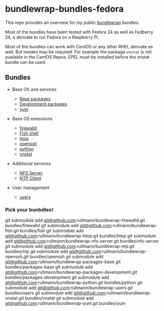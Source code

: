 # bundlewrap-bundles-fedora

This repo provides an overview for my public [bundlewrap](http://bundlewrap.org/) bundles.

Most of the bundles have been tested with Fedora 24 as well as Fedberry 24, a derivate to run Fedora on a Raspberry Pi.

Most of the bundles can work with CentOS or any other RHEL derivate as well.
But tweaks may be required. For example the package `vnstat` is not available in the CentOS Repos. EPEL must be installed before the vnstat bundle can be used.

## Bundles

* Base OS and services
  * [Base packages](https://github.com/rullmann/bundlewrap-packages-base)
  * [Development packages](https://github.com/rullmann/bundlewrap-packages-development)
  * [yum](https://github.com/rullmann/bundlewrap-yum)

* Base OS extensions
  * [firewalld](https://github.com/rullmann/bundlewrap-firewalld)
  * [Fish shell](https://github.com/rullmann/bundlewrap-fish)
  * [htop](https://github.com/rullmann/bundlewrap-htop)
  * [openssh](https://github.com/rullmann/bundlewrap-openssh)
  * [python](https://github.com/rullmann/bundlewrap-python)
  * [vnstat](https://github.com/rullmann/bundlewrap-vnstat)

* Additional services
  * [NFS Server](https://github.com/rullmann/bundlewrap-nfs-server)
  * [NTP Client](https://github.com/rullmann/bundlewrap-ntp)

* User management
  * [users](https://github.com/rullmann/bundlewrap-users)

### Pick your bunbdles!

  git submodule add git@github.com:rullmann/bundlewrap-firewalld.git bundles/firewalld
  git submodule add git@github.com:rullmann/bundlewrap-fish.git bundles/fish
  git submodule add git@github.com:rullmann/bundlewrap-htop.git bundles/htop
  git submodule add git@github.com:rullmann/bundlewrap-nfs-server.git bundles/nfs-server
  git submodule add git@github.com:rullmann/bundlewrap-ntp.git bundles/ntp
  git submodule add git@github.com:rullmann/bundlewrap-openssh.git bundles/openssh
  git submodule add git@github.com:rullmann/bundlewrap-packages-base.git bundles/packages-base
  git submodule add git@github.com:rullmann/bundlewrap-packages-development.git bundles/packages-development
  git submodule add git@github.com:rullmann/bundlewrap-python.git bundles/python
  git submodule add git@github.com:rullmann/bundlewrap-users.git bundles/users
  git submodule add git@github.com:rullmann/bundlewrap-vnstat.git bundles/vnstat
  git submodule add git@github.com:rullmann/bundlewrap-yum.git bundles/yum

